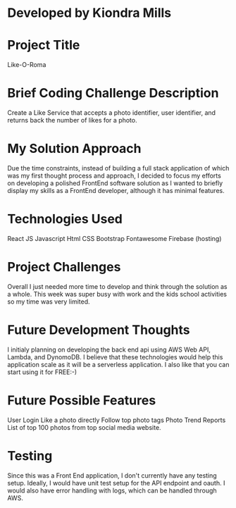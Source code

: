 # Developed by Kiondra Mills

# Project Title
Like-O-Roma

# Brief Coding Challenge Description
Create a Like Service that accepts a photo identifier, user identifier, 
and returns back the number of likes for a photo. 

# My Solution Approach
Due the time constraints, instead of building a full stack application of 
which was my first thought process and approach, I decided to focus my 
efforts on developing a polished FrontEnd software solution as I wanted to 
briefly display my skills as a FrontEnd developer, although it has minimal 
features.   

# Technologies Used
React JS
Javascript
Html
CSS
Bootstrap
Fontawesome
Firebase (hosting)

# Project Challenges
Overall I just needed more time to develop and think through the solution as
a whole. This week was super busy with work and the kids school activities
so my time was very limited. 

# Future Development Thoughts
I initialy planning on developing the back end api using AWS Web API, Lambda, 
and DynomoDB. I believe that these technologies would help this application 
scale as it will be a serverless application. I also like that you can 
start using it for FREE:-)

# Future Possible Features
User Login 
Like a photo directly
Follow top photo tags
Photo Trend Reports
List of top 100 photos from top social media website.

# Testing
Since this was a Front End application, I don't currently have any testing
setup. Ideally, I would have unit test setup for the API endpoint and oauth. 
I would also have error handling with logs, which can be handled through
AWS.


